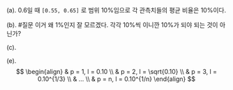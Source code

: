 (a). 0.6일 때 `[0.55, 0.65]` 로 범위 10%임으로 각 관측치들의 평균 비율은 10%이다.

(b). #질문 이거 왜 1%인지 잘 모르겠다. 각각 10%씩 이니깐 10%가 되야 되는 것이 아닌가?

(c). 

(e).
$$
\begin{align} 
& p = 1, l = 0.10
\\
& p = 2, l = \sqrt{0.10}
\\
& p = 3, l = 0.10^{1/3}
\\
& ...
\\
& p = n, l = 0.10^{1/n}
\end{align}
$$
